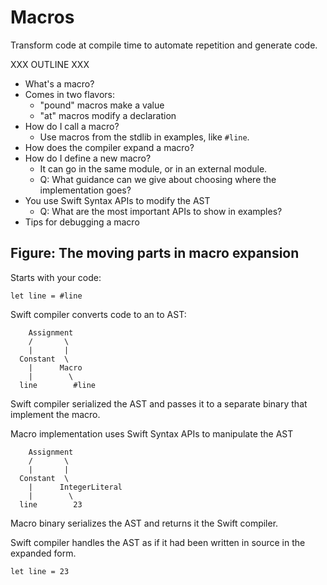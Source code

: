 # Macros

Transform code at compile time to automate repetition and generate code.

XXX OUTLINE XXX


- What's a macro?
- Comes in two flavors:
    - "pound" macros make a value
    - "at" macros modify a declaration
- How do I call a macro?
    - Use macros from the stdlib in examples, like `#line`.
- How does the compiler expand a macro?
- How do I define a new macro?
    - It can go in the same module, or in an external module.
    - Q: What guidance can we give
      about choosing where the implementation goes?
- You use Swift Syntax APIs to modify the AST
    - Q: What are the most important APIs to show in examples?
- Tips for debugging a macro

## Figure: The moving parts in macro expansion

Starts with your code:

```ascii-art
let line = #line
```

Swift compiler converts code to an to AST:

```ascii-art
    Assignment
    /       \
    |       |
  Constant  \
    |      Macro
    |        \
  line        #line
```

Swift compiler serialized the AST
and passes it to a separate binary
that implement the macro.

Macro implementation uses Swift Syntax APIs
to manipulate the AST

```ascii-art
    Assignment
    /       \
    |       |
  Constant  \
    |      IntegerLiteral
    |        \
  line        23
```

Macro binary serializes the AST
and returns it the Swift compiler.

Swift compiler handles the AST
as if it had been written in source
in the expanded form.

```ascii-art
let line = 23
```


<!--
This source file is part of the Swift.org open source project

Copyright (c) 2014 - 2022 Apple Inc. and the Swift project authors
Licensed under Apache License v2.0 with Runtime Library Exception

See https://swift.org/LICENSE.txt for license information
See https://swift.org/CONTRIBUTORS.txt for the list of Swift project authors
-->
